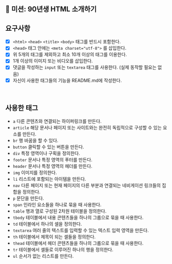 
## 🚀 미션: 90년생 HTML 소개하기



## 요구사항 

- [x]  `<html>` `<head>` `<title>`  `<body>` 태그를 반드시 포함한다. 
- [x]  `<head>` 태그 안에는 `<meta charset="utf-8">` 를 삽입한다.
- [x]  위 5개의 태그를 제외하고 최소 10개 이상의 태그를 이용한다.
- [x]  1개 이상의 이미지 또는 비디오를 삽입한다.
- [x]  댓글을 작성하는 `input` 또는 `textarea` 태그를 사용한다. (실제 동작할 필요는 없음)
- [x]  자신이 사용한 태그들의 기능을 README.md에 작성한다.

<br/>

## 사용한 태그

- `a` 다른 콘텐츠와 연결되는 하이퍼링크를 만든다.
- `article` 해당 문서나 페이지 또는 사이트와는 완전히 독립적으로 구성할 수 있는 요소를 만든다.
- `br` 행 바꿈을 할 수 있다.
- `button` 클릭할 수 있는 버튼을 만든다.
- `div` 특정 영역이나 구획을 정의한다.
- `footer` 문서나 특정 영역의 푸터를 만든다.
- `header` 문서나 특정 영역의 헤더를 만든다.
- `img` 이미지를 정의한다.
- `li` 리스트에 포함되는 아이템을 만든다.
- `nav` 다른 페이지 또는 현재 페이지의 다른 부분과 연결되는 네비게이션 링크들의 집합을 정의한다.
- `p` 문단을 만든다.
- `span` 인라인 요소들을 하나로 묶을 때 사용한다.
- `table` 행과 열로 구성된 2차원 테이블을 정의한다.
- `tbody` 테이블에서 내용 콘텐츠들을 하나의 그룹으로 묶을 때 사용한다.
- `td` 테이블에서 하나의 셀을 정의한다.
- `textarea` 여러 줄의 텍스트를 입력할 수 있는 텍스트 입력 영역을 만든다.
- `th` 테이블에서 제목이 되는 셀들을 정의한다.
- `thead` 테이블에서 헤더 콘텐츠들을 하나의 그룹으로 묶을 때 사용한다.
- `tr` 테이블에서 셀들로 이루어진 하나의 행을 정의한다.
- `ul` 순서가 없는 리스트를 만든다.